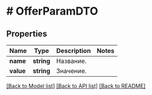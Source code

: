 # # OfferParamDTO

## Properties

Name | Type | Description | Notes
------------ | ------------- | ------------- | -------------
**name** | **string** | Название. |
**value** | **string** | Значение. |

[[Back to Model list]](../../README.md#models) [[Back to API list]](../../README.md#endpoints) [[Back to README]](../../README.md)
